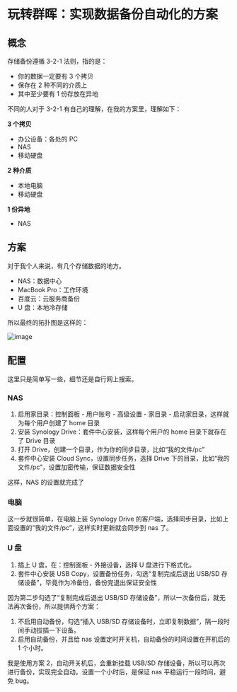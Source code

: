 # 玩转群晖：实现数据备份自动化的方案

## 概念

存储备份遵循 3-2-1 法则，指的是：

- 你的数据一定要有 3 个拷贝
- 保存在 2 种不同的介质上
- 其中至少要有 1 份存放在异地

不同的人对于 3-2-1 有自己的理解，在我的方案里，理解如下：

**3 个拷贝**

- 办公设备：各处的 PC
- NAS
- 移动硬盘

**2 种介质**

- 本地电脑
- 移动硬盘

**1 份异地**

- NAS

## 方案

对于我个人来说，有几个存储数据的地方。

- NAS：数据中心
- MacBook Pro：工作环境
- 百度云：云服务商备份
- U 盘：本地冷存储

所以最终的拓扑图是这样的：

![image](https://user-images.githubusercontent.com/45085199/124555458-b08e9a00-de69-11eb-94c4-4e4505a56b1c.png)

## 配置

这里只是简单写一些，细节还是自行网上搜索。

### NAS

1. 启用家目录：控制面板 - 用户账号 - 高级设置 - 家目录 - 启动家目录，这样就为每个用户创建了 home 目录
2. 安装 Synology Drive：套件中心安装，这样每个用户的 home 目录下就存在了 Drive 目录
3. 打开 Drive，创建一个目录，作为你的同步目录，比如“我的文件/pc”
4. 套件中心安装 Cloud Sync，设置同步任务，选择 Drive 下的目录，比如“我的文件/pc”，设置加密传输，保证数据安全性

这样，NAS 的设置就完成了

### 电脑

这一步就很简单，在电脑上装 Synology Drive 的客户端，选择同步目录，比如上面设置的“我的文件/pc”，这样实时更新就会同步到 nas 了。

### U 盘

1. 插上 U 盘，在：控制面板 - 外接设备，选择 U 盘进行下格式化。
2. 套件中心安装 USB Copy，设置备份任务，勾选“复制完成后退出 USB/SD 存储设备”，毕竟作为冷备份，备份完退出保证安全性

因为第二步勾选了“复制完成后退出 USB/SD 存储设备”，所以一次备份后，就无法再次备份，所以提供两个方案：

1. 不启用自动备份，勾选“插入 USB/SD 存储设备时，立即复制数据”，隔一段时间手动拔插一下设备。
2. 启用自动备份，并且给 nas 设置定时开关机，自动备份的时间设置在开机后的 1 个小时。

我是使用方案 2，自动开关机后，会重新挂载 USB/SD 存储设备，所以可以再次进行备份，实现完全自动。设置一个小时后，是保证 nas 平稳运行一段时间，避免 bug。
